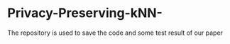 # Privacy-Preserving-kNN-
The repository is used to save the code and some test result of our paper
